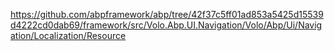 ﻿https://github.com/abpframework/abp/tree/42f37c5ff01ad853a5425d15539d4222cd0dab69/framework/src/Volo.Abp.UI.Navigation/Volo/Abp/Ui/Navigation/Localization/Resource